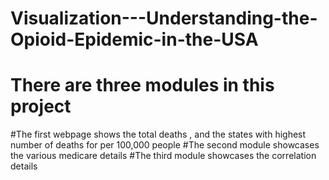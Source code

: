 # Visualization---Understanding-the-Opioid-Epidemic-in-the-USA

# There are three modules in this project
#The first webpage shows the total deaths , and the states with highest number of deaths for per 100,000 people
#The second module showcases the various medicare details
#The third module showcases the correlation details

